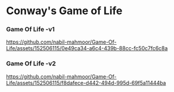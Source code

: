 # Conway's Game of Life

### Game Of Life -v1

https://github.com/nabil-mahmoor/Game-Of-Life/assets/152506115/0e49ca34-a6c4-439b-88cc-fc50c7fc6c8a



### Game Of Life -v2

https://github.com/nabil-mahmoor/Game-Of-Life/assets/152506115/f8dafece-d442-494d-995d-69f5a11444ba

